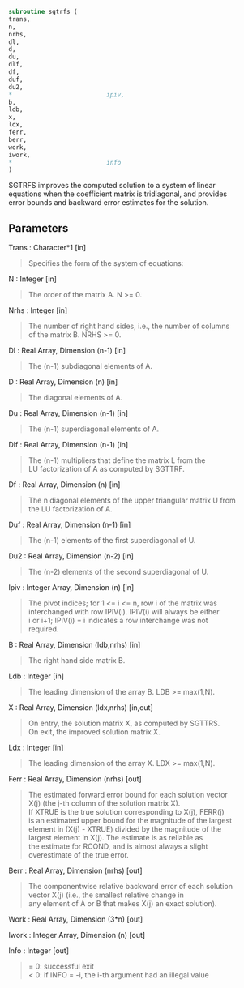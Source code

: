 ```fortran  
subroutine sgtrfs (  
trans,  
n,  
nrhs,  
dl,  
d,  
du,  
dlf,  
df,  
duf,  
du2,  
*                          ipiv,  
b,  
ldb,  
x,  
ldx,  
ferr,  
berr,  
work,  
iwork,  
*                          info  
)  
```  
  
SGTRFS improves the computed solution to a system of linear  
equations when the coefficient matrix is tridiagonal, and provides  
error bounds and backward error estimates for the solution.  
  
## Parameters  
Trans : Character*1 [in]  
> Specifies the form of the system of equations:  
  
N : Integer [in]  
> The order of the matrix A.  N >= 0.  
  
Nrhs : Integer [in]  
> The number of right hand sides, i.e., the number of columns  
> of the matrix B.  NRHS >= 0.  
  
Dl : Real Array, Dimension (n-1) [in]  
> The (n-1) subdiagonal elements of A.  
  
D : Real Array, Dimension (n) [in]  
> The diagonal elements of A.  
  
Du : Real Array, Dimension (n-1) [in]  
> The (n-1) superdiagonal elements of A.  
  
Dlf : Real Array, Dimension (n-1) [in]  
> The (n-1) multipliers that define the matrix L from the  
> LU factorization of A as computed by SGTTRF.  
  
Df : Real Array, Dimension (n) [in]  
> The n diagonal elements of the upper triangular matrix U from  
> the LU factorization of A.  
  
Duf : Real Array, Dimension (n-1) [in]  
> The (n-1) elements of the first superdiagonal of U.  
  
Du2 : Real Array, Dimension (n-2) [in]  
> The (n-2) elements of the second superdiagonal of U.  
  
Ipiv : Integer Array, Dimension (n) [in]  
> The pivot indices; for 1 <= i <= n, row i of the matrix was  
> interchanged with row IPIV(i).  IPIV(i) will always be either  
> i or i+1; IPIV(i) = i indicates a row interchange was not  
> required.  
  
B : Real Array, Dimension (ldb,nrhs) [in]  
> The right hand side matrix B.  
  
Ldb : Integer [in]  
> The leading dimension of the array B.  LDB >= max(1,N).  
  
X : Real Array, Dimension (ldx,nrhs) [in,out]  
> On entry, the solution matrix X, as computed by SGTTRS.  
> On exit, the improved solution matrix X.  
  
Ldx : Integer [in]  
> The leading dimension of the array X.  LDX >= max(1,N).  
  
Ferr : Real Array, Dimension (nrhs) [out]  
> The estimated forward error bound for each solution vector  
> X(j) (the j-th column of the solution matrix X).  
> If XTRUE is the true solution corresponding to X(j), FERR(j)  
> is an estimated upper bound for the magnitude of the largest  
> element in (X(j) - XTRUE) divided by the magnitude of the  
> largest element in X(j).  The estimate is as reliable as  
> the estimate for RCOND, and is almost always a slight  
> overestimate of the true error.  
  
Berr : Real Array, Dimension (nrhs) [out]  
> The componentwise relative backward error of each solution  
> vector X(j) (i.e., the smallest relative change in  
> any element of A or B that makes X(j) an exact solution).  
  
Work : Real Array, Dimension (3*n) [out]  
  
Iwork : Integer Array, Dimension (n) [out]  
  
Info : Integer [out]  
> = 0:  successful exit  
> < 0:  if INFO = -i, the i-th argument had an illegal value  
  
